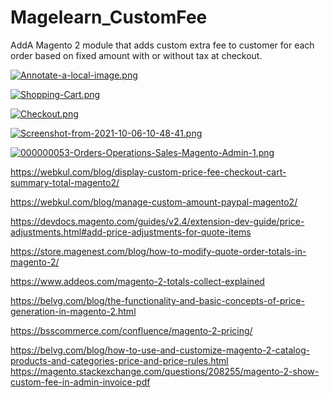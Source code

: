 # Magelearn_CustomFee
AddA Magento 2 module that adds custom extra fee to customer for each order based on fixed amount with or without tax at checkout.

[![Annotate-a-local-image.png](https://i.postimg.cc/0jp8cVbY/Annotate-a-local-image.png)](https://postimg.cc/tn4QgtdJ)

[![Shopping-Cart.png](https://i.postimg.cc/kXq97F2H/Shopping-Cart.png)](https://postimg.cc/nMRNkmYK)

[![Checkout.png](https://i.postimg.cc/76WQRz5m/Checkout.png)](https://postimg.cc/9RypRrt7)

[![Screenshot-from-2021-10-06-10-48-41.png](https://i.postimg.cc/gcwY2qHc/Screenshot-from-2021-10-06-10-48-41.png)](https://postimg.cc/pyHN0jS3)

[![000000053-Orders-Operations-Sales-Magento-Admin-1.png](https://i.postimg.cc/HxrVHGLd/000000053-Orders-Operations-Sales-Magento-Admin-1.png)](https://postimg.cc/9RjWtnTn)

https://webkul.com/blog/display-custom-price-fee-checkout-cart-summary-total-magento2/

https://webkul.com/blog/manage-custom-amount-paypal-magento2/

https://devdocs.magento.com/guides/v2.4/extension-dev-guide/price-adjustments.html#add-price-adjustments-for-quote-items

https://store.magenest.com/blog/how-to-modify-quote-order-totals-in-magento-2/

https://www.addeos.com/magento-2-totals-collect-explained

https://belvg.com/blog/the-functionality-and-basic-concepts-of-price-generation-in-magento-2.html

https://bsscommerce.com/confluence/magento-2-pricing/

https://belvg.com/blog/how-to-use-and-customize-magento-2-catalog-products-and-categories-price-and-price-rules.html
https://magento.stackexchange.com/questions/208255/magento-2-show-custom-fee-in-admin-invoice-pdf
